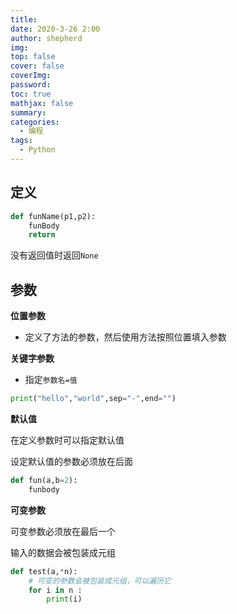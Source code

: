 ```yaml
---
title: 
date: 2020-3-26 2:00
author: shepherd
img: 
top: false
cover: false
coverImg: 
password:
toc: true
mathjax: false
summary: 
categories: 
  - 编程
tags:
  - Python
---
```


## 定义

```python
def funName(p1,p2):
	funBody
    return  
```

没有返回值时返回`None`

## 参数

**位置参数**

- 定义了方法的参数，然后使用方法按照位置填入参数

**关键字参数**

- 指定`参数名=值`

```python
print("hello","world",sep="-",end="")
```

**默认值**

在定义参数时可以指定默认值

设定默认值的参数必须放在后面

```python
def fun(a,b=2):
	funbody
```

**可变参数**

可变参数必须放在最后一个

输入的数据会被包装成元组

```python
def test(a,*n):
	# 可变的参数会被包装成元组，可以遍历它
	for i in n :
		print(i)
```

